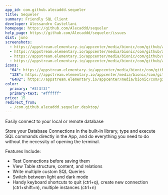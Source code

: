 ```yaml
---
app_id: com.github.alecaddd.sequeler
title: Sequeler
summary: Friendly SQL Client
developer: Alessandro Castellani
homepage: https://github.com/Alecaddd/sequeler
help_page: https://github.com/Alecaddd/sequeler/issues
dist: juno
screenshots:
  - https://appstream.elementary.io/appcenter/media/bionic/com/github/alecaddd.sequeler/B6DD975E68D635F812F7BE9110E2D7F7/screenshots/image-1_orig.png
  - https://appstream.elementary.io/appcenter/media/bionic/com/github/alecaddd.sequeler/B6DD975E68D635F812F7BE9110E2D7F7/screenshots/image-2_orig.png
  - https://appstream.elementary.io/appcenter/media/bionic/com/github/alecaddd.sequeler/B6DD975E68D635F812F7BE9110E2D7F7/screenshots/image-3_orig.png
  - https://appstream.elementary.io/appcenter/media/bionic/com/github/alecaddd.sequeler/B6DD975E68D635F812F7BE9110E2D7F7/screenshots/image-4_orig.png
icons:
  "64": https://appstream.elementary.io/appcenter/media/bionic/com/github/alecaddd.sequeler/B6DD975E68D635F812F7BE9110E2D7F7/icons/64x64/com.github.alecaddd.sequeler_com.github.alecaddd.sequeler.png
  "128": https://appstream.elementary.io/appcenter/media/bionic/com/github/alecaddd.sequeler/B6DD975E68D635F812F7BE9110E2D7F7/icons/128x128/com.github.alecaddd.sequeler_com.github.alecaddd.sequeler.png
  "64@2": https://appstream.elementary.io/appcenter/media/bionic/com/github/alecaddd.sequeler/B6DD975E68D635F812F7BE9110E2D7F7/icons/64x64@2/com.github.alecaddd.sequeler_com.github.alecaddd.sequeler.png
color:
  primary: "#3f3f3f"
  primary-text: "#ffffff"
price: 15
redirect_from:
  - /com.github.alecaddd.sequeler.desktop/
---
```


<p>Easily connect to your local or remote database</p>
<p>Store your Database Connections in the built-in library, type and execute SQL commands directly in the App, and do everything you need to do without the necessity of opening the terminal.</p>
<p>Features Include:</p>
<ul>
  <li>Test Connections before saving them</li>
  <li>View Table structure, content, and relations</li>
  <li>Write multiple custom SQL Queries</li>
  <li>Switch between light and dark mode</li>
  <li>Handy keyboard shortcuts to quit (ctrl+q), create new connection (ctrl+shift+n), multiple instances (ctrl+n)</li>
</ul>